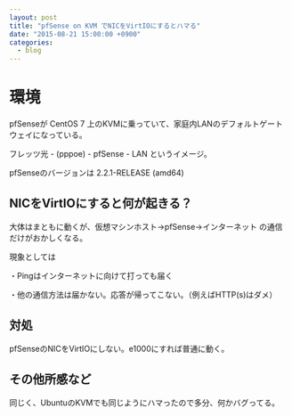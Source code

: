 ```yaml
---
layout: post
title: "pfSense on KVM でNICをVirtIOにするとハマる"
date: "2015-08-21 15:00:00 +0900"
categories: 
  - blog
---
```

# 環境

pfSenseが CentOS 7 上のKVMに乗っていて、家庭内LANのデフォルトゲートウェイになっている。  

フレッツ光 - (pppoe) - pfSense - LAN というイメージ。  

pfSenseのバージョンは 2.2.1-RELEASE (amd64)  

## NICをVirtIOにすると何が起きる？

大体はまともに動くが、仮想マシンホスト→pfSense→インターネット の通信だけがおかしくなる。  

現象としては  

・Pingはインターネットに向けて打っても届く  

・他の通信方法は届かない。応答が帰ってこない。（例えばHTTP(s)はダメ）  

## 対処

pfSenseのNICをVirtIOにしない。e1000にすれば普通に動く。  

## その他所感など

同じく、UbuntuのKVMでも同じようにハマったので多分、何かバグってる。  

